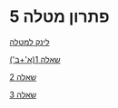 # פתרון מטלה 5

[לינק למטלה](https://github.com/erelsgl-at-ariel/research-5783/blob/main/05-python-design-patterns/homework.pdf)

[שאלה 1(א'+ב')](https://github.com/VictoKu1/Ex5/blob/main/Ex5/Question1.ipynb)

[שאלה 2](https://github.com/VictoKu1/Ex5/blob/main/Ex5/Question2.ipynb)

[שאלה 3](https://github.com/VictoKu1/Ex5/blob/main/Ex5/Question3.ipynb)















